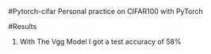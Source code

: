 #Pytorch-cifar
Personal practice on CIFAR100 with PyTorch 

#Results
1. With The Vgg Model I got a test accuracy of 58%
